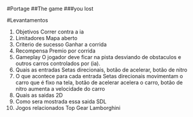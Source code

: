 #Portage
##The game
###you lost


#Levantamentos
1. Objetivos
     Correr contra a ia
2. Limitadores
     Mapa aberto
3. Criterio de sucesso
     Ganhar a corrida
4. Recompensa
     Premio por corrida
5. Gameplay
     O jogador deve ficar na pista desviando de obstaculos e outros carros controlados por (ia).
6. Quais as entradas
     Setas direcionais, botão de acelerar, botão de nitro
7. O que acontece para cada entrada
     Setas direcionais movimentam o carro que é fixo na tela, botão de acelerar acelera o carro, botão de nitro aumenta a velocidade do carro
8. Quais as saidas
     2D
9. Como sera mostrada essa saida
     SDL
10. Jogos relacionados
      Top Gear
      Lamborghini
